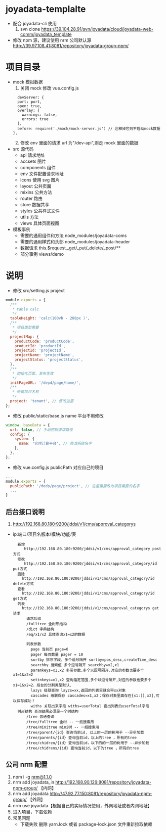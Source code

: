# joyadata-templalte

- 配合 joyadata-cli 使用
  1. svn clone https://39.104.28.91/svn/joyadata/cloud/joyadata-web-comm/joyadata_template
- 修改 npm 源，建议使用 nrm 公司默认源 http://39.97.108.41:8081/repository/joyadata-group-npm/

# 项目目录

- mock 模拟数据
  1. 关闭 mock 修改 vue.config.js
  ```
    devServer: {
    port: port,
    open: true,
    overlay: {
      warnings: false,
      errors: true
    },
    before: require('./mock/mock-server.js') // 注释掉它则不启动mock数据
  },
  ```
  2. 修改 env 里面的请求 url 为"/dev-api",则走 mock 里面的数据
- src 源代码
  - api 请求地址
  - accsets 图片
  - components 组件
  - env 文件配置请求地址
  - icons 使用 svg 图片
  - layout 公共页面
  - mixins 公共方法
  - router 路由
  - store 数据共享
  - styles 公共样式文件
  - utils 方法
  - views 具体页面视图
- 模板事例
  - 需要的通用组件和方法 node_modules/joyadata-coms
  - 需要的通用样式和头部 node_modules/joyadata-header
  - 数据请求 this.\$request.\_get/\_put/\_delete/\_post/\*\*
  - 部分事例 views/demo

# 说明

- 修改 src/setting.js project

```js
module.exports = {
  /**
   * table calc
   */
  tableHeight: 'calc(100vh - 280px )',
  /**
   * 项目类型需要
   */
  projectMap: {
    productCode: 'productCode',
    productId: 'productId',
    projectId: 'projectId',
    projectName: 'projectName',
    projectStatus: 'projectStatus',
  },
  /**
   * 初始化页面，发布生效
   */
  initPageURL: '/depd/page/home/',
  /**
   * 所属项目名称
   */
  project: 'tenant', // 修改这里
};
```

- 修改 public/static/base.js name 平台不用修改

```js
window._baseData = {
  url: false, // 手动控制请求路径
  config: {
    system: {
      name: '实时计算平台', // 修改系统名字
    },
  },
};
```

- 修改 vue.config.js publicPath 对应自己的项目

```js
...
module.exports = {
  publicPath: '/dedp/page/project', // 这里需要改为项目需要的名字
  ...
}
```

## 后台接口说明

1.  http://192.168.80.180:9200/jddsi/v1/cms/approval_categorys

- ip:端口/项目名版本/模块/功能/表

  ```
    新增
       http://192.168.80.180:9200/jddsi/v1/cms/approval_category post 方式
    修改
       http://192.168.80.180:9200/jddsi/v1/cms/approval_category/id put方式
    删除
      http://192.168.80.180:9200/jddsi/v1/cms/approval_category/id delete方式
    查看
      http://192.168.80.180:9200/jddsi/v1/cms/approval_category/id get方式
    列表
      http://192.168.80.180:9200/jddsi/v1/cms/approval_categorys get请求
        请求后缀
        /fulltree 全树形结构
        /dict 字典结构
        /eq/x1/x2 具体查询x1=x2的数据

        列表参数
          page 当前页 page=0
          pager 每页数量 pager = 10
          sortby 排序字段，多个逗号隔开 sortby=pos_desc,createTime_desc
          searchby 搜索值 多个逗号隔开 searchby=x2,x1
          paramkeys=x1,x2 多带参数,多个以逗号隔开,对应的参数也要多个 x1=1&x2=2
          setinkeys=x1,x2 查询指定范围,多个以逗号隔开,对应的参数也要多个 x1=1&x2=2，后台的分割类型默认,
          lazys 级联查询 layzs=xx,返回的列表里就会带xx对象
          cascades 级联保存 cascades=x1,x2；保存对象里面存在{x1:[],x2},可以保存成功！
          withs 关联出来字段 withs=userTotal 查出列表的userTotal字段
    树形结构 查询结果必须是一个树结构
        /tree 普通查询
        /tree/fulltree 全树 -- 一般搜索用
        /tree/minitree mini树 -- 一般搜索用
        /tree/parent/{id} 查询当前id, 以上的一层的树用于 --异步加载
        /tree/parents/{id} 查询当前id，以上的tree ，所有的tree
        /tree/chidren/{id} 查询当前id，以下的的一层的树用于 --异步加载
        /tree/chidrens/{id} 查询当前id，以下的tree ，所有的tree

  ```

## 公司 nrm 配置

1. npm i -g nrm@1.1.0
2. nrm add joyadata_in http://192.168.90.126:8081/repository/joyadata-npm-group/ 【内网】
3. nrm add joyadata http://47.92.77.150:8081/repository/joyadata-npm-group/ 【外网】
4. nrm use joyadata【根据自己的实际情况使用，外网地址或者内网地址】
5. 进入项目，下载依赖
6. 常见问题
   - 下载失败
     删除 yarn.lock 或者 package-lock.json 文件重新拉取依赖
